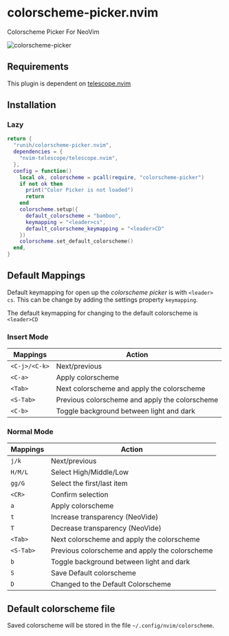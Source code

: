 # colorscheme-picker.nvim

Colorscheme Picker For NeoVim

![colorscheme-picker](https://github.com/runih/colorscheme-picker.nvim/assets/17590245/2a9a251a-0448-45a2-9ec2-d28b471e93ff)

## Requirements

This plugin is dependent on [telescope.nvim](https://github.com/nvim-telescope/telescope.nvim)

## Installation

### Lazy

```lua
return {
  "runih/colorscheme-picker.nvim",
  dependencies = {
    "nvim-telescope/telescope.nvim",
  },
  config = function()
    local ok, colorscheme = pcall(require, "colorscheme-picker")
    if not ok then
      print("Color Picker is not loaded")
      return
    end
    colorscheme.setup({
      default_colorscheme = "bamboo",
      keymapping = "<leader>cs",
      default_colorscheme_keymapping = "<leader>CD"
    })
    colorscheme.set_default_colorscheme()
  end,
}
```

## Default Mappings

Default keymapping for open up the _colorscheme picker_ is with `<leader> cs`. This can be change by adding the settings property `keymapping`.

The default keymapping for changing to the default colorscheme is `<leader>CD`


### Insert Mode

| Mappings      | Action                                         |
| ------------- | ---------------------------------------------- |
| `<C-j>/<C-k>` | Next/previous                                  |
| `<C-a>`       | Apply colorscheme                              |
| `<Tab>`       | Next colorscheme and apply the colorscheme     |
| `<S-Tab>`     | Previous colorscheme and apply the colorscheme |
| `<C-b>`       | Toggle background between light and dark       |

### Normal Mode

| Mappings  | Action                                         |
| --------- | ---------------------------------------------- |
| `j/k`     | Next/previous                                  |
| `H/M/L`   | Select High/Middle/Low                         |
| `gg/G`    | Select the first/last item                     |
| `<CR>`    | Confirm selection                              |
| `a`       | Apply colorscheme                              |
| `t`       | Increase transparency (NeoVide)                |
| `T`       | Decrease transparency (NeoVide)                |
| `<Tab>`   | Next colorscheme and apply the colorscheme     |
| `<S-Tab>` | Previous colorscheme and apply the colorscheme |
| `b`       | Toggle background between light and dark       |
| `S`       | Save Default colorscheme                       |
| `D`       | Changed to the Default Colorscheme             |

## Default colorscheme file

Saved colorscheme will be stored in the file `~/.config/nvim/colorscheme`.
